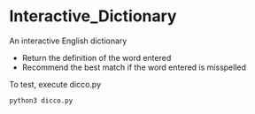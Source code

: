 # Interactive_Dictionary

An interactive English dictionary
- Return the definition of the word entered
- Recommend the best match if the word entered is misspelled

To test, execute dicco.py
```
python3 dicco.py
```
